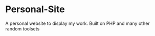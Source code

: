 # Personal-Site

A personal website to display my work. Built on PHP and many other random toolsets

